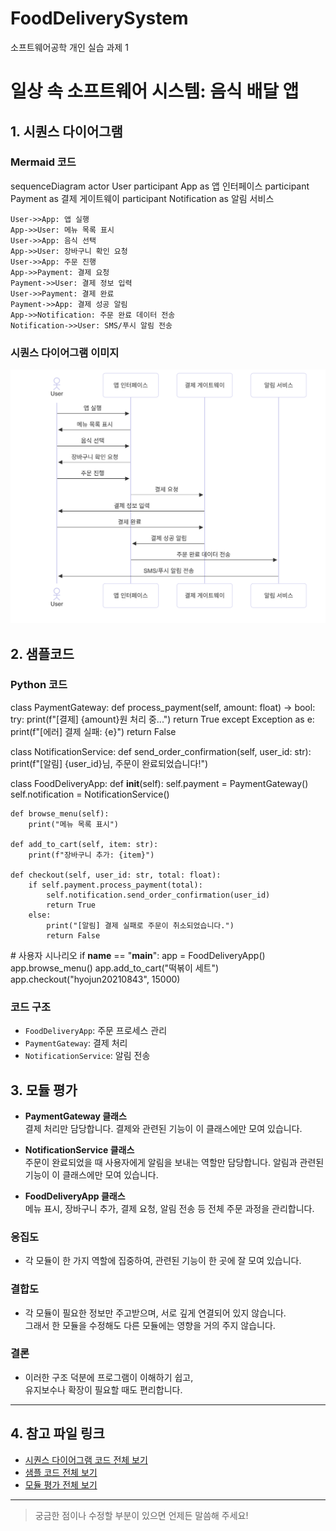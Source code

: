 # FoodDeliverySystem
소프트웨어공학 개인 실습 과제 1

# 일상 속 소프트웨어 시스템: 음식 배달 앱

## 1. 시퀀스 다이어그램

### Mermaid 코드
sequenceDiagram
    actor User
    participant App as 앱 인터페이스
    participant Payment as 결제 게이트웨이
    participant Notification as 알림 서비스

    User->>App: 앱 실행
    App->>User: 메뉴 목록 표시
    User->>App: 음식 선택
    App->>User: 장바구니 확인 요청
    User->>App: 주문 진행
    App->>Payment: 결제 요청
    Payment->>User: 결제 정보 입력
    User->>Payment: 결제 완료
    Payment->>App: 결제 성공 알림
    App->>Notification: 주문 완료 데이터 전송
    Notification->>User: SMS/푸시 알림 전송

### 시퀀스 다이어그램 이미지  
![시퀀스 다이어그램](sequence_diagram.png)

## 2. 샘플코드

### Python 코드
class PaymentGateway:
    def process_payment(self, amount: float) -> bool:
        try:
            print(f"[결제] {amount}원 처리 중...")
            return True
        except Exception as e:
            print(f"[에러] 결제 실패: {e}")
            return False

class NotificationService:
    def send_order_confirmation(self, user_id: str):
        print(f"[알림] {user_id}님, 주문이 완료되었습니다!")

class FoodDeliveryApp:
    def __init__(self):
        self.payment = PaymentGateway()
        self.notification = NotificationService()

    def browse_menu(self):
        print("메뉴 목록 표시")

    def add_to_cart(self, item: str):
        print(f"장바구니 추가: {item}")

    def checkout(self, user_id: str, total: float):
        if self.payment.process_payment(total):
            self.notification.send_order_confirmation(user_id)
            return True
        else:
            print("[알림] 결제 실패로 주문이 취소되었습니다.")
            return False

\# 사용자 시나리오
if __name__ == "__main__":
    app = FoodDeliveryApp()
    app.browse_menu()
    app.add_to_cart("떡볶이 세트")
    app.checkout("hyojun20210843", 15000)

### 코드 구조
- `FoodDeliveryApp`: 주문 프로세스 관리
- `PaymentGateway`: 결제 처리
- `NotificationService`: 알림 전송

## 3. 모듈 평가

- **PaymentGateway 클래스**  
  결제 처리만 담당합니다. 결제와 관련된 기능이 이 클래스에만 모여 있습니다.

- **NotificationService 클래스**  
  주문이 완료되었을 때 사용자에게 알림을 보내는 역할만 담당합니다. 알림과 관련된 기능이 이 클래스에만 모여 있습니다.

- **FoodDeliveryApp 클래스**  
  메뉴 표시, 장바구니 추가, 결제 요청, 알림 전송 등 전체 주문 과정을 관리합니다.

### 응집도
- 각 모듈이 한 가지 역할에 집중하여, 관련된 기능이 한 곳에 잘 모여 있습니다.

### 결합도
- 각 모듈이 필요한 정보만 주고받으며, 서로 깊게 연결되어 있지 않습니다.  
  그래서 한 모듈을 수정해도 다른 모듈에는 영향을 거의 주지 않습니다.

### 결론
- 이러한 구조 덕분에 프로그램이 이해하기 쉽고,  
  유지보수나 확장이 필요할 때도 편리합니다.

---

## 4. 참고 파일 링크

- [시퀀스 다이어그램 코드 전체 보기](./sequence_diagram.md)
- [샘플 코드 전체 보기](./food_delivery_app.py)
- [모듈 평가 전체 보기](./module_evaluation.md)

---

> 궁금한 점이나 수정할 부분이 있으면 언제든 말씀해 주세요!
